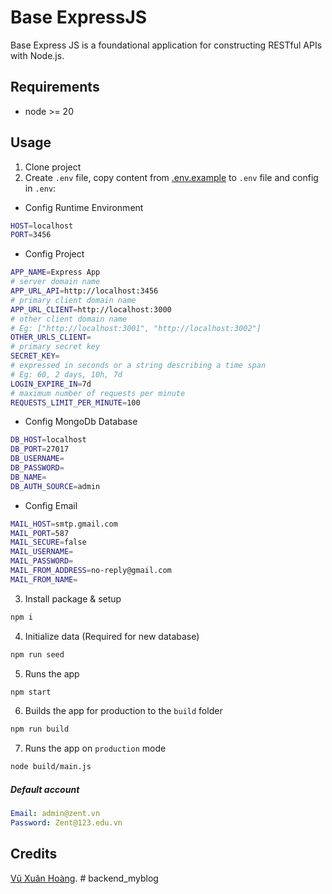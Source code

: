 # Base ExpressJS

Base Express JS is a foundational application for constructing RESTful APIs with Node.js.

## Requirements

- node >= 20

## Usage

1. Clone project
2. Create `.env` file, copy content from [.env.example](./.env.example) to `.env` file and config in `.env`:

- Config Runtime Environment

```bash
HOST=localhost
PORT=3456
```

- Config Project

```bash
APP_NAME=Express App
# server domain name
APP_URL_API=http://localhost:3456
# primary client domain name
APP_URL_CLIENT=http://localhost:3000
# other client domain name
# Eg: ["http://localhost:3001", "http://localhost:3002"]
OTHER_URLS_CLIENT=
# primary secret key
SECRET_KEY=
# expressed in seconds or a string describing a time span
# Eg: 60, 2 days, 10h, 7d
LOGIN_EXPIRE_IN=7d
# maximum number of requests per minute
REQUESTS_LIMIT_PER_MINUTE=100
```

- Config MongoDb Database

```bash
DB_HOST=localhost
DB_PORT=27017
DB_USERNAME=
DB_PASSWORD=
DB_NAME=
DB_AUTH_SOURCE=admin
```

- Config Email

```bash
MAIL_HOST=smtp.gmail.com
MAIL_PORT=587
MAIL_SECURE=false
MAIL_USERNAME=
MAIL_PASSWORD=
MAIL_FROM_ADDRESS=no-reply@gmail.com
MAIL_FROM_NAME=
```

3. Install package & setup

```bash
npm i
```

4. Initialize data (Required for new database)

```bash
npm run seed
```

5. Runs the app

```bash
npm start
```

6. Builds the app for production to the `build` folder

```bash
npm run build
```

7. Runs the app on `production` mode

```bash
node build/main.js
```

##### Default account

```yaml
Email: admin@zent.vn
Password: Zent@123.edu.vn
```

## Credits

[Vũ Xuân Hoàng](https://gitlab.com/hoangvxzentvn).
#   b a c k e n d _ m y b l o g  
 
